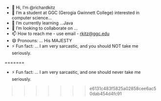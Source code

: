 - 👋 Hi, I’m @richardkitz
- 👀 I’m a student at GGC (Gerogia Gwinnett College) interested in computer science...
- 🌱 I’m currently learning ...Java
- 💞️ I’m looking to collaborate on ...
- 📫 How to reach me - use email - rkitz@ggc.edu
- 😄 Pronouns: ... His MAJESTY
- ⚡ Fun fact: ... I am very sarcastic, and you should NOT take me seriously.

=======
- ⚡ Fun fact: ... I am very sarcastic,  and one should never take me seriously.
>>>>>>> e6131c483f5825a02858cee6ac50dab454d4fc91

<!---
richardkitz/richardkitz is a ✨ special ✨ repository because its `README.md` (this file) appears on your GitHub profile.
You can click the Preview link to take a look at your changes.
--->
